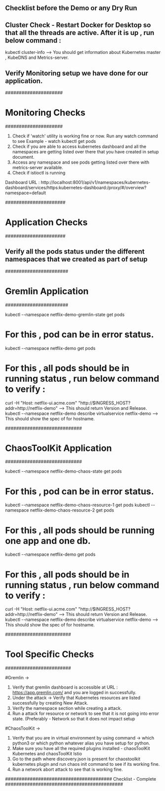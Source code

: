 ## Checklist before the Demo or any Dry Run ##

## Cluster Check - Restart Docker for Desktop so that all the threads are active. After it is up , run below command :

kubectl cluster-info --> You should get information about Kubernetes master , KubeDNS and Metrics-server.

## Verify Monitoring setup we have done for our application.

#####################
# Monitoring Checks #
#####################

1) Check if 'watch' utility is working fine or now. Run any watch command to see
Example - watch kubectl get pods
2) Check if you are able to access kubernetes dashboard and all the namespaces are getting listed over there that you have created in setup document.
3) Access any namespace and see pods getting listed over there with metrics-server available.
4) Check if istioctl is running

Dashboard URL : http://localhost:8001/api/v1/namespaces/kubernetes-dashboard/services/https:kubernetes-dashboard:/proxy/#/overview?namespace=default


######################
# Application Checks #
######################

## Verify all the pods status under the different namespaces that we created as part of setup

#######################
# Gremlin Application #
#######################

kubectl --namespace netflix-demo-gremlin-state get pods 
# For this , pod can be in error status.

kubectl --namespace netflix-demo get pods 
# For this , all pods should be in running status , run below command to verify :
curl -H "Host: netflix-ui.acme.com" "http://$INGRESS_HOST?addr=http://netflix-demo" --> This should return Version and Release.
kubectl --namespace netflix-demo describe virtualservice netflix-demo --> This should show the spec of for hostname.


############################
# ChaosToolKit Application #
############################

kubectl --namespace netflix-demo-chaos-state get pods 
# For this , pod can be in error status.

kubectl --namespace netflix-demo-chaos-resource-1 get pods
kubectl --namespace netflix-demo-chaos-resource-2 get pods
# For this , all pods should be running one app and one db.

kubectl --namespace netflix-demo get pods 
# For this , all pods should be in running status , run below command to verify :
curl -H "Host: netflix-ui.acme.com" "http://$INGRESS_HOST?addr=http://netflix-demo" --> This should return Version and Release.
kubectl --namespace netflix-demo describe virtualservice netflix-demo --> This should show the spec of for hostname.

########################
# Tool Specific Checks #
########################

#Gremlin -> 

1) Verify that gremlin dashboard is accessible at URL : https://app.gremlin.com/ and you are logged in successfully.
2) Under the attack -> Verify that Kubernetes resources are listed successfully by creating New Attack.
3) Verify the namespace section while creating a attack.
4) Run a attack for resource or network to see that it is not going into error state. (Preferably - Network so that it does not impact setup

#ChaosToolKit ->

1) Verify that you are in virtual environment by using command -> which python3 or which python whatever alias you have setup for python.
2) Make sure you have all the required plugins installed - chaosToolKit Kubernetes and chaosToolKit Istio
3) Go to the path where discovery.json is present for chaostoolkit kubernetes plugin and run chaos init command to see if its working fine.
4) Run a network abort attack to see that is working fine.



####################################### Checklist - Complete ###########################################





